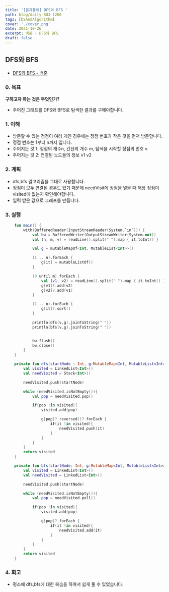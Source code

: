 ```yaml
---
title: '[문제풀이] DFS와 BFS '
path: blog/daily-BOJ-1260
tags: [DSAndAlgorithm]
cover: './cover.png'
date: 2021-10-26
excerpt: 백준 - DFS와 BFS
draft: false
---
```


## DFS와 BFS

- [DFS와 BFS - 백준](https://www.acmicpc.net/problem/1260)

### 0. 목표

**구하고자 하는 것은 무엇인가?**

- 주어진 그래프를 DFS와 BFS로 탐색한 결과를 구해야합니다.

### 1. 이해

- 방문할 수 있는 정점이 여러 개인 경우에는 정점 번호가 작은 것을 먼저 방문합니다.
- 정점 번호는 1부터 n까지 입니다.
- 주어지는 것 1: 정점의 개수n, 간선의 개수 m, 탐색을 시작할 정점의 번호 v
- 주어지는 것 2: 연결된 노드들의 정보 v1 v2

### 2. 계획

- dfs,bfs 알고리즘을 그대로 사용합니다.
- 정점이 모두 연결된 경우도 있기 때문에 needVisit에 정점을 넣을 때 해당 정점이 visited에 없는지 확인해야합니다.
- 입력 받은 값으로 그래프를 만듭니다.

### 3. 실행

```kotlin
    fun main() {
        with(BufferedReader(InputStreamReader(System.`in`))) {
            val bw = BufferedWriter(OutputStreamWriter(System.out))
            val (n, m, v) = readLine().split(" ").map { it.toInt() }

            val g = mutableMapOf<Int, MutableList<Int>>()

            (1 .. n).forEach {
                g[it] = mutableListOf()
            }

            (0 until m).forEach {
                val (v1, v2) = readLine().split(" ").map { it.toInt() }
                g[v1]?.add(v2)
                g[v2]?.add(v1)
            }

            (1 .. n).forEach {
                g[it]?.sort()
            }

            println(dfs(v,g).joinToString(" "))
            println(bfs(v,g).joinToString(" "))


            bw.flush()
            bw.close()
        }
    }

    private fun dfs(startNode : Int, g:MutableMap<Int, MutableList<Int>>): LinkedList<Int> {
        val visited = LinkedList<Int>()
        val needVisited = Stack<Int>()

        needVisited.push(startNode)

        while (needVisited.isNotEmpty()){
            val pop = needVisited.pop()

            if(pop !in visited){
                visited.add(pop)

                g[pop]?.reversed()?.forEach {
                    if(it !in visited){
                        needVisited.push(it)
                    }
                }
            }
        }
        return visited
    }

    private fun bfs(startNode: Int, g:MutableMap<Int, MutableList<Int>>): LinkedList<Int> {
        val visited = LinkedList<Int>()
        val needVisited = LinkedList<Int>()

        needVisited.push(startNode)

        while (needVisited.isNotEmpty()){
            val pop = needVisited.poll()

            if(pop !in visited){
                visited.add(pop)

                g[pop]?.forEach {
                    if(it !in visited){
                        needVisited.add(it)
                    }
                }
            }
        }
        return visited
    }
```

### 4. 회고

- 평소에 dfs,bfs에 대한 복습을 하여서 쉽게 풀 수 있었습니다.
